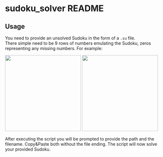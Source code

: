 # sudoku_solver README



## Usage
You need to provide an unsolved Sudoku in the form of a `.su` file.  
There simple need to be 9 rows of numbers emulating the Sudoku, zeros representing any missing numbers. For example:

<p float="left">
  <img src="https://user-images.githubusercontent.com/98170949/154613964-cd23f411-a3c3-43d8-9552-6e65671c0c57.png" width="250" height="250">
  <img src="https://user-images.githubusercontent.com/98170949/154614494-a483d31d-d8b0-4c7f-89e9-44681bb31949.png" width="250" height="250">
</p>

After executing the script you will be prompted to provide the path and the filename. Copy&Paste both without the file ending.
The script will now solve your provided Sudoku.
